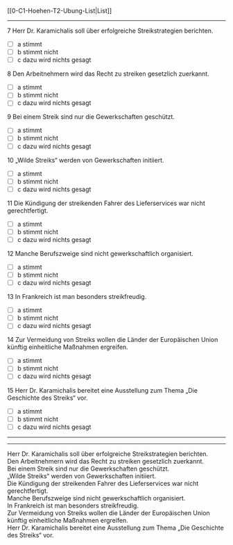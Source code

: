 [[0-C1-Hoehen-T2-Ubung-List|List]]

---

7 Herr Dr. Karamichalis soll über erfolgreiche Streikstrategien berichten.  
- [ ] a stimmt  
- [ ] b stimmt nicht  
- [ ] c dazu wird nichts gesagt  

8 Den Arbeitnehmern wird das Recht zu streiken gesetzlich zuerkannt.  
- [ ] a stimmt  
- [ ] b stimmt nicht  
- [ ] c dazu wird nichts gesagt  

9 Bei einem Streik sind nur die Gewerkschaften geschützt.  
- [ ] a stimmt  
- [ ] b stimmt nicht  
- [ ] c dazu wird nichts gesagt  

10 „Wilde Streiks“ werden von Gewerkschaften initiiert.  
- [ ] a stimmt  
- [ ] b stimmt nicht  
- [ ] c dazu wird nichts gesagt  

11 Die Kündigung der streikenden Fahrer des Lieferservices war nicht gerechtfertigt.  
- [ ] a stimmt  
- [ ] b stimmt nicht  
- [ ] c dazu wird nichts gesagt  

12 Manche Berufszweige sind nicht gewerkschaftlich organisiert.  
- [ ] a stimmt  
- [ ] b stimmt nicht  
- [ ] c dazu wird nichts gesagt  

13 In Frankreich ist man besonders streikfreudig.  
- [ ] a stimmt  
- [ ] b stimmt nicht  
- [ ] c dazu wird nichts gesagt  

14 Zur Vermeidung von Streiks wollen die Länder der Europäischen Union künftig einheitliche Maßnahmen ergreifen.  
- [ ] a stimmt  
- [ ] b stimmt nicht  
- [ ] c dazu wird nichts gesagt  

15 Herr Dr. Karamichalis bereitet eine Ausstellung zum Thema „Die Geschichte des Streiks“ vor.  
- [ ] a stimmt  
- [ ] b stimmt nicht  
- [ ] c dazu wird nichts gesagt  

---
---

Herr Dr. Karamichalis soll über erfolgreiche Streikstrategien berichten.  
Den Arbeitnehmern wird das Recht zu streiken gesetzlich zuerkannt.  
Bei einem Streik sind nur die Gewerkschaften geschützt.  
„Wilde Streiks“ werden von Gewerkschaften initiiert.  
Die Kündigung der streikenden Fahrer des Lieferservices war nicht gerechtfertigt.  
Manche Berufszweige sind nicht gewerkschaftlich organisiert.  
In Frankreich ist man besonders streikfreudig.  
Zur Vermeidung von Streiks wollen die Länder der Europäischen Union künftig einheitliche Maßnahmen ergreifen.  
Herr Dr. Karamichalis bereitet eine Ausstellung zum Thema „Die Geschichte des Streiks“ vor.